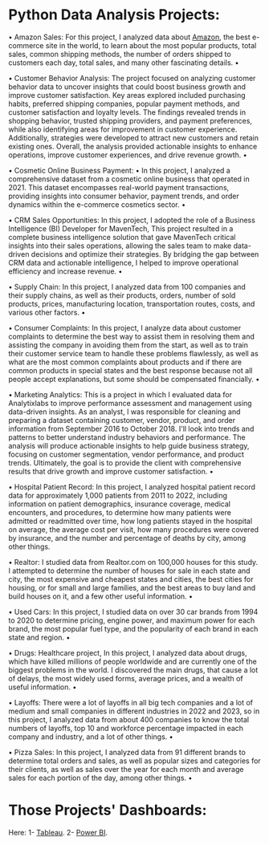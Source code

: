 # Python Data Analysis Projects:
•	Amazon Sales: For this project, I analyzed data about [Amazon](https://www.amazon.com/), the best e-commerce site in the world, to learn about the most popular products, total sales, common shipping methods, the number of orders shipped to customers each day, total sales, and many other fascinating details.
•	<br />

•	Customer Behavior Analysis: The project focused on analyzing customer behavior data to uncover insights that could boost business growth and improve customer satisfaction. Key areas explored included purchasing habits, preferred shipping companies, popular payment methods, and customer satisfaction and loyalty levels. The findings revealed trends in shopping behavior, trusted shipping providers, and payment preferences, while also identifying areas for improvement in customer experience. Additionally, strategies were developed to attract new customers and retain existing ones. Overall, the analysis provided actionable insights to enhance operations, improve customer experiences, and drive revenue growth.
•	<br />

•	Cosmetic Online Business Payment:
•	In this project, I analyzed a comprehensive dataset from a cosmetic online business that operated in 2021. This dataset encompasses real-world payment transactions, providing insights into consumer behavior, payment trends, and order dynamics within the e-commerce cosmetics sector.
•	<br />

•	CRM Sales Opportunities: In this project, I adopted the role of a Business Intelligence (BI) Developer for MavenTech, This project resulted in a complete business intelligence solution that gave MavenTech critical insights into their sales operations, allowing the sales team to make data-driven decisions and optimize their strategies. By bridging the gap between CRM data and actionable intelligence, I helped to improve operational efficiency and increase revenue.
•	<br />

•	Supply Chain: In this project, I analyzed data from 100 companies and their supply chains, as well as their products, orders, number of sold products, prices, manufacturing location, transportation routes, costs, and various other factors. 
•	<br />

•	Consumer Complaints: In this project, I analyze data about customer complaints to determine the best way to assist them in resolving them and assisting the company in avoiding them from the start, as well as to train their customer service team to handle these problems flawlessly, as well as what are the most common complaints about products and if there are common products in special states and the best response because not all people accept explanations, but some should be compensated financially. 
•	<br />

•	Marketing Analytics: This is a project in which I evaluated data for Analytixlabs to improve performance assessment and management using data-driven insights. As an analyst, I was responsible for cleaning and preparing a dataset containing customer, vendor, product, and order information from September 2016 to October 2018. I'll look into trends and patterns to better understand industry behaviors and performance. The analysis will produce actionable insights to help guide business strategy, focusing on customer segmentation, vendor performance, and product trends. Ultimately, the goal is to provide the client with comprehensive results that drive growth and improve customer satisfaction.
•	<br />

•	Hospital Patient Record: In this project, I analyzed hospital patient record data for approximately 1,000 patients from 2011 to 2022, including information on patient demographics, insurance coverage, medical encounters, and procedures, to determine how many patients were admitted or readmitted over time, how long patients stayed in the hospital on average, the average cost per visit, how many procedures were covered by insurance, and the number and percentage of deaths by city, among other things.

•	Realtor: I studied data from Realtor.com on 100,000 houses for this study. I attempted to determine the number of houses for sale in each state and city, the most expensive and cheapest states and cities, the best cities for housing, or for small and large families, and the best areas to buy land and build houses on it, and a few other useful information.
•	<br />

•	Used Cars: In this project, I studied data on over 30 car brands from 1994 to 2020 to determine pricing, engine power, and maximum power for each brand, the most popular fuel type, and the popularity of each brand in each state and region.
•	<br />

•	Drugs: Healthcare project, In this project, I analyzed data about drugs, which have killed millions of people worldwide and are currently one of the biggest problems in the world. I discovered the main drugs, that cause a lot of delays, the most widely used forms, average prices, and a wealth of useful information. 
•	<br />

•	Layoffs: There were a lot of layoffs in all big tech companies and a lot of medium and small companies in different industries in 2022 and 2023, so in this project, I analyzed data from about 400 companies to know the total numbers of layoffs, top 10 and workforce percentage impacted in each company and industry, and a lot of other things.
•	<br />

•	Pizza Sales: In this project, I analyzed data from 91 different brands to determine total orders and sales, as well as popular sizes and categories for their clients, as well as sales over the year for each month and average sales for each portion of the day, among other things. 
•	<br />


# Those Projects' Dashboards: 
Here: 
1- [Tableau](https://public.tableau.com/app/profile/yasser.alansary#!/).
2- [Power BI](https://mavenanalytics.io/profile/Yasser-Alansary/178850585).
